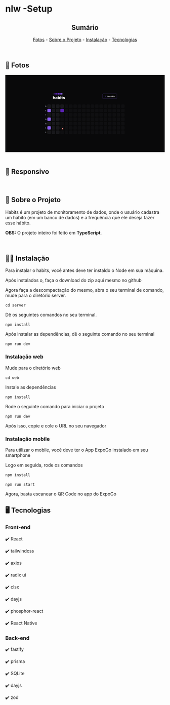 <h1>nlw -Setup </h1>

<!-- LINKS -->
<div align="center">
 
 <h2> Sumário</h2>
 
 <a href="#fotos">Fotos</a> - 
  <a href="#sobre">Sobre o Projeto</a> -
  <a href="#inst">Instalação</a> - 
  <a href="#tec">Tecnologias</a>
</div>
<br>

<!-- FOTOS -->
<div id="fotos">
    <h2> 📸 Fotos </h2>
        <img src="./Readme-imgs/habits.gif" alt="" style="width:750px">
        <br><br>
       
 <h2> 📱 Responsivo </h2>
 <img src="./Readme-imgs/mobile.gif" alt="" style="width:250px">

<!-- SOBRE -->
<div id="sobre">
    <h2> 📝 Sobre o Projeto </h2> 
    <p> Habits é um projeto de monitoramento de dados, onde o usuário cadastra um hábito (em um banco de dados) e a frequência que ele deseja fazer esse hábito. </p>
    <p> <strong>OBS:</strong> O projeto inteiro foi feito em <strong>TypeScript</strong>.</p>
</div>
<br>

<div id="inst">
  <h2>👨‍💻 Instalação</h2>
  <p> Para instalar o habits, você antes deve ter instaldo o Node em sua máquina. </p>
  <p> Após instalados o, faça o download do zip aqui mesmo no github</p>
  <p> Agora faça a descompactação do mesmo, abra o seu terminal de comando, mude para o diretório server.  </p>
  <pre><code>cd server</code></pre>
  <p> Dê os seguintes comandos no seu terminal. </p>
  <pre><code>npm install</code></pre>
  <p>Após instalar as dependências, dê o seguinte comando no seu terminal</p>
  <pre><code>npm run dev</code></pre>
  <h3>Instalação web</h3>
  <p>Mude para o diretório web</p>
  <pre><code>cd web</code></pre>
  <p>Instale as dependências</p>
  <pre><code>npm install</code></pre>
  <p>Rode o seguinte comando para iniciar o projeto</p>
  <pre><code>npm run dev</code></pre>
  <p>Após isso, copie e cole o URL no seu navegador</p>
  <h3>Instalação mobile</h3>
  <p>Para utilizar o mobile, você deve ter o App ExpoGo instalado em seu smartphone</p>
  <p>Logo em seguida, rode os comandos</p>
  <pre><code>npm install</code></pre>
  <pre><code>npm run start</code></pre>
  <p>Agora, basta escanear o QR Code no app do ExpoGo</p>
</div>

<!-- TECNOLOGIAS -->
<div id="tec">

<h2> 🖥️ Tecnologias</h2>
 <h3>Front-end</h3>
    <p> ✔️ React </p>
    <p> ✔️ tailwindcss </p>
    <p> ✔️ axios </p>
    <p> ✔️ radix ui </p>
    <p> ✔️ clsx </p>
    <p> ✔️ dayjs </p>
    <p> ✔️ phosphor-react </p>
    <p> ✔️ React Native </p>
  <h3>Back-end</h3>
  <p> ✔️ fastify</p>
  <p> ✔️ prisma </p>
  <p> ✔️ SQLite </p>
  <p> ✔️ dayjs </p>
  <p> ✔️ zod </p>
</div>
